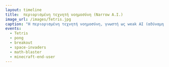 ```yaml
---
layout: timeline 
title:  περιορισμένη τεχνητή νοημοσύνη (Narrow A.I.)
image_url: /images/Tetris.jpg
caption: "Η περιορισμένη τεχνητή νοημοσύνη, γνωστή ως weak AI (αδύναμη τεχνητή νοημοσύνη), περιλαμβάνει μηχανές οι οποίες πραγματοποιούν περιορισμένες ενέργειες, δηλαδή δεν έχει την δυνατότητα "σκέψης"."
events:
  - Tetris
  - pong
  - breakout
  - space-invaders
  - math-blaster
  - minecraft-end-user
---
```

